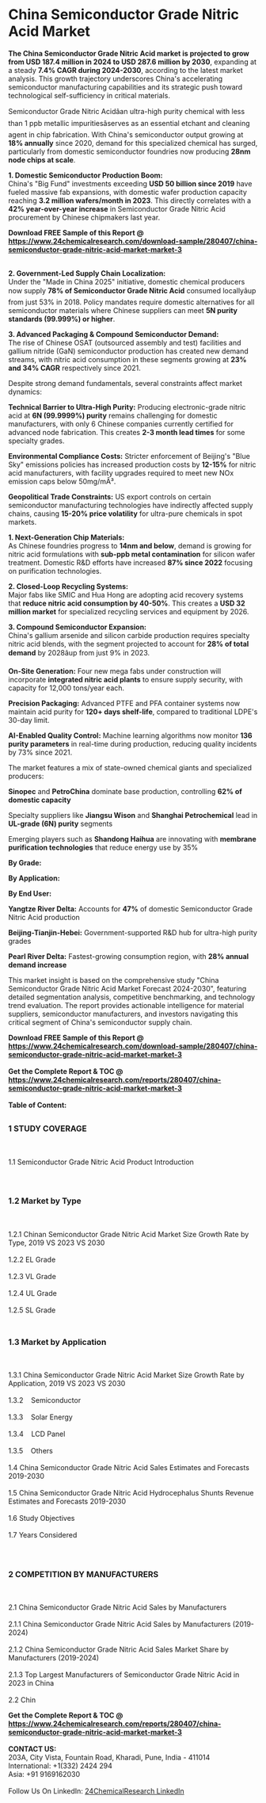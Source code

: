 <h1>China Semiconductor Grade Nitric Acid Market</h1><p><strong>The China Semiconductor Grade Nitric Acid market is projected to grow from USD 187.4 million in 2024 to USD 287.6 million by 2030</strong>, expanding at a steady <strong>7.4% CAGR during 2024-2030</strong>, according to the latest market analysis. This growth trajectory underscores China's accelerating semiconductor manufacturing capabilities and its strategic push toward technological self-sufficiency in critical materials.</p><p>Semiconductor Grade Nitric Acidâan ultra-high purity chemical with less than 1 ppb metallic impuritiesâserves as an essential etchant and cleaning agent in chip fabrication. With China's semiconductor output growing at <strong>18% annually</strong> since 2020, demand for this specialized chemical has surged, particularly from domestic semiconductor foundries now producing <strong>28nm node chips at scale</strong>.</p><p><strong>1. Domestic Semiconductor Production Boom:</strong><br>
China's "Big Fund" investments exceeding <strong>USD 50 billion since 2019</strong> have fueled massive fab expansions, with domestic wafer production capacity reaching <strong>3.2 million wafers/month in 2023</strong>. This directly correlates with a <strong>42% year-over-year increase</strong> in Semiconductor Grade Nitric Acid procurement by Chinese chipmakers last year.</p><div><b>Download FREE Sample of this Report @ 
            <a href="https://www.24chemicalresearch.com/download-sample/280407/china-semiconductor-grade-nitric-acid-market-market-3">
            https://www.24chemicalresearch.com/download-sample/280407/china-semiconductor-grade-nitric-acid-market-market-3</a></b></div><br><p><strong>2. Government-Led Supply Chain Localization:</strong><br>
Under the "Made in China 2025" initiative, domestic chemical producers now supply <strong>78% of Semiconductor Grade Nitric Acid</strong> consumed locallyâup from just 53% in 2018. Policy mandates require domestic alternatives for all semiconductor materials where Chinese suppliers can meet <strong>5N purity standards (99.999%) or higher</strong>.</p><p><strong>3. Advanced Packaging &amp; Compound Semiconductor Demand:</strong><br>
The rise of Chinese OSAT (outsourced assembly and test) facilities and gallium nitride (GaN) semiconductor production has created new demand streams, with nitric acid consumption in these segments growing at <strong>23% and 34% CAGR</strong> respectively since 2021.</p><p>Despite strong demand fundamentals, several constraints affect market dynamics:</p><p><strong>Technical Barrier to Ultra-High Purity:</strong> Producing electronic-grade nitric acid at <strong>6N (99.9999%) purity</strong> remains challenging for domestic manufacturers, with only 6 Chinese companies currently certified for advanced node fabrication. This creates <strong>2-3 month lead times</strong> for some specialty grades.</p><p><strong>Environmental Compliance Costs:</strong> Stricter enforcement of Beijing's "Blue Sky" emissions policies has increased production costs by <strong>12-15%</strong> for nitric acid manufacturers, with facility upgrades required to meet new NOx emission caps below 50mg/mÂ³.</p><p><strong>Geopolitical Trade Constraints:</strong> US export controls on certain semiconductor manufacturing technologies have indirectly affected supply chains, causing <strong>15-20% price volatility</strong> for ultra-pure chemicals in spot markets.</p><p><strong>1. Next-Generation Chip Materials:</strong><br>
As Chinese foundries progress to <strong>14nm and below</strong>, demand is growing for nitric acid formulations with <strong>sub-ppb metal contamination</strong> for silicon wafer treatment. Domestic R&amp;D efforts have increased <strong>87% since 2022</strong> focusing on purification technologies.</p><p><strong>2. Closed-Loop Recycling Systems:</strong><br>
Major fabs like SMIC and Hua Hong are adopting acid recovery systems that <strong>reduce nitric acid consumption by 40-50%</strong>. This creates a <strong>USD 32 million market</strong> for specialized recycling services and equipment by 2026.</p><p><strong>3. Compound Semiconductor Expansion:</strong><br>
China's gallium arsenide and silicon carbide production requires specialty nitric acid blends, with the segment projected to account for <strong>28% of total demand</strong> by 2028âup from just 9% in 2023.</p><p><strong>On-Site Generation:</strong> Four new mega fabs under construction will incorporate <strong>integrated nitric acid plants</strong> to ensure supply security, with capacity for 12,000 tons/year each.</p><p><strong>Precision Packaging:</strong> Advanced PTFE and PFA container systems now maintain acid purity for <strong>120+ days shelf-life</strong>, compared to traditional LDPE's 30-day limit.</p><p><strong>AI-Enabled Quality Control:</strong> Machine learning algorithms now monitor <strong>136 purity parameters</strong> in real-time during production, reducing quality incidents by 73% since 2021.</p><p>The market features a mix of state-owned chemical giants and specialized producers:</p><p><strong>Sinopec</strong> and <strong>PetroChina</strong> dominate base production, controlling <strong>62% of domestic capacity</strong></p><p>Specialty suppliers like <strong>Jiangsu Wison</strong> and <strong>Shanghai Petrochemical</strong> lead in <strong>UL-grade (6N) purity</strong> segments</p><p>Emerging players such as <strong>Shandong Haihua</strong> are innovating with <strong>membrane purification technologies</strong> that reduce energy use by 35%</p><p><strong>By Grade:</strong></p><p><strong>By Application:</strong></p><p><strong>By End User:</strong></p><p><strong>Yangtze River Delta:</strong> Accounts for <strong>47%</strong> of domestic Semiconductor Grade Nitric Acid production</p><p><strong>Beijing-Tianjin-Hebei:</strong> Government-supported R&amp;D hub for ultra-high purity grades</p><p><strong>Pearl River Delta:</strong> Fastest-growing consumption region, with <strong>28% annual demand increase</strong></p><p>This market insight is based on the comprehensive study "China Semiconductor Grade Nitric Acid Market Forecast 2024-2030", featuring detailed segmentation analysis, competitive benchmarking, and technology trend evaluation. The report provides actionable intelligence for material suppliers, semiconductor manufacturers, and investors navigating this critical segment of China's semiconductor supply chain.</p><div><b>Download FREE Sample of this Report @ 
            <a href="https://www.24chemicalresearch.com/download-sample/280407/china-semiconductor-grade-nitric-acid-market-market-3">
            https://www.24chemicalresearch.com/download-sample/280407/china-semiconductor-grade-nitric-acid-market-market-3</a></b></div><br><div><b>Get the Complete Report & TOC @ 
            <a href="https://www.24chemicalresearch.com/reports/280407/china-semiconductor-grade-nitric-acid-market-market-3">
            https://www.24chemicalresearch.com/reports/280407/china-semiconductor-grade-nitric-acid-market-market-3</a></b></div><br>
            <b>Table of Content:</b><p><h2><span style="font-size:16px"><strong>1 STUDY COVERAGE</strong></span></h2><br />
<p>1.1 Semiconductor Grade Nitric Acid Product Introduction</p><br />
<h2><span style="font-size:16px"><strong>1.2 Market by Type</strong></span></h2><br />
<p>1.2.1 Chinan Semiconductor Grade Nitric Acid Market Size Growth Rate by Type, 2019 VS 2023 VS 2030<br /><br />
1.2.2 EL Grade&nbsp;&nbsp; &nbsp;<br /><br />
1.2.3 VL Grade<br /><br />
1.2.4 UL Grade<br /><br />
1.2.5 SL Grade<br /><br />
<h2><span style="font-size:16px"><strong>1.3 Market by Application</strong></span></h2><br />
<p>1.3.1 China Semiconductor Grade Nitric Acid Market Size Growth Rate by Application, 2019 VS 2023 VS 2030<br /><br />
1.3.2&nbsp;&nbsp; &nbsp;Semiconductor<br /><br />
1.3.3&nbsp;&nbsp; &nbsp;Solar Energy<br /><br />
1.3.4&nbsp;&nbsp; &nbsp;LCD Panel<br /><br />
1.3.5&nbsp;&nbsp; &nbsp;Others<br /><br />
1.4 China Semiconductor Grade Nitric Acid Sales Estimates and Forecasts 2019-2030<br /><br />
1.5 China Semiconductor Grade Nitric Acid Hydrocephalus Shunts Revenue Estimates and Forecasts 2019-2030<br /><br />
1.6 Study Objectives<br /><br />
1.7 Years Considered</p><br />
<h2><span style="font-size:16px"><strong>2 COMPETITION BY MANUFACTURERS</strong></span></h2><br />
<p>2.1 China Semiconductor Grade Nitric Acid Sales by Manufacturers<br /><br />
2.1.1 China Semiconductor Grade Nitric Acid Sales by Manufacturers (2019-2024)<br /><br />
2.1.2 China Semiconductor Grade Nitric Acid Sales Market Share by Manufacturers (2019-2024)<br /><br />
2.1.3 Top Largest Manufacturers of Semiconductor Grade Nitric Acid in 2023 in China<br /><br />
2.2 Chin</p><div><b>Get the Complete Report & TOC @ 
            <a href="https://www.24chemicalresearch.com/reports/280407/china-semiconductor-grade-nitric-acid-market-market-3">
            https://www.24chemicalresearch.com/reports/280407/china-semiconductor-grade-nitric-acid-market-market-3</a></b></div><br><b>CONTACT US:</b><br>
            203A, City Vista, Fountain Road, Kharadi, Pune, India - 411014<br>
            International: +1(332) 2424 294<br>
            Asia: +91 9169162030 <br><br>
            Follow Us On LinkedIn: <a href="https://www.linkedin.com/company/24chemicalresearch/">24ChemicalResearch LinkedIn</a>